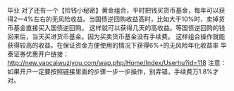 毕业
对了还有一个【捡钱小秘密】黄金组合，平时把钱买货币基金，每年可以获得2—4%左右的无风险收益。当国债逆回购收益高时，比如大于10%时，卖掉货币基金直接买入国债逆回购。
这样就可以获得几天的高收益。等国债逆回购的钱回来后，当天买进货币基金。因为买卖货币基金没有手续费。
这样组合操作就能获得较高的收益。在保证资金方便使用的情况下获得6%+的无风险年化收益率
华泰证券优惠开户链接：
http://new.yaocaiwuziyou.com/wap.php/Home/Index/Userhu?id=118
注意：如果开户一定要按照链接里面的步骤一步一步操作，别弄错，手续费万1.8%才对。